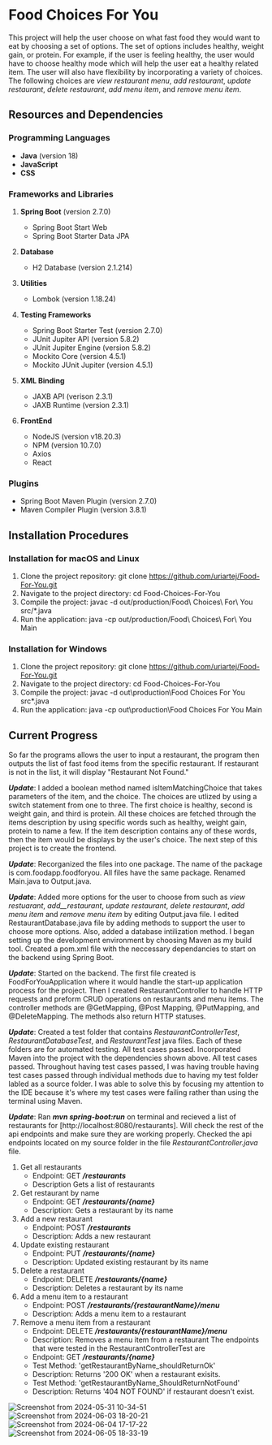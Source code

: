 # Food Choices For You
This project will help the user choose on what fast food they would want to eat by choosing
a set of options. The set of options includes healthy, weight gain, or protein. For example,
if the user is feeling healthy, the user would have to choose healthy mode which will help the 
user eat a healthy related item. The user will also have flexibility by incorporating a variety
of choices. The following choices are _view restaurant menu_, _add restaurant_, _update restaurant_,
_delete restaurant_, _add menu item_, and _remove menu item_. 

## Resources and Dependencies

### Programming Languages
- **Java** (version 18)
- **JavaScript**
- **CSS**

### Frameworks and Libraries
1. **Spring Boot** (version 2.7.0)
   - Spring Boot Start Web
   - Spring Boot Starter Data JPA

2. **Database**
   - H2 Database (version 2.1.214)

3. **Utilities**
   - Lombok (version 1.18.24)

4. **Testing Frameworks**
   - Spring Boot Starter Test (version 2.7.0)
   - JUnit Jupiter API (version 5.8.2)
   - JUnit Jupiter Engine (version 5.8.2)
   - Mockito Core (version 4.5.1)
   - Mockito JUnit Jupiter (version 4.5.1)

5. **XML Binding**
   - JAXB API (verison 2.3.1)
   - JAXB Runtime (version 2.3.1)

6. **FrontEnd**
    - NodeJS (version v18.20.3)
    - NPM (version 10.7.0) 
    - Axios
    - React

### Plugins
   - Spring Boot Maven Plugin (version 2.7.0)
   - Maven Compiler Plugin (version 3.8.1)

## Installation Procedures

### Installation for macOS and Linux
1. Clone the project repository:
   git clone https://github.com/uriartej/Food-For-You.git
2. Navigate to the project directory: 
   cd Food-Choices-For-You
3. Compile the project:
   javac -d out/production/Food\ Choices\ For\ You src/*.java
4. Run the application:
   java -cp out/production/Food\ Choices\ For\ You Main
### Installation for Windows
1. Clone the project repository:
   git clone https://github.com/uriartej/Food-For-You.git
2. Navigate to the project directory:
   cd Food-Choices-For-You
3. Compile the project:
   javac -d out\production\Food Choices For You src\*.java
4. Run the application:
   java -cp out\production\Food Choices For You Main

## Current Progress
So far the programs allows the user to input a restaurant, the program then outputs the list
of fast food items from the specific restaurant. If restaurant is not in the list, it will 
display "Restaurant Not Found."

_**Update**_:
I added a boolean method named isItemMatchingChoice that takes parameters of the item, and the
choice. The choices are utlized by using a switch statement from one to three. The first choice
is healthy, second is weight gain, and third is protein. All these choices are fetched through
the items description by using specific words such as healthy, weight gain, protein to name a few.
If the item description contains any of these words, then the item would be displays by the user's
choice. The next step of this project is to create the frontend.

_**Update**_:
Recorganized the files into one package. The name of the package is com.foodapp.foodforyou. All 
files have the same package. Renamed Main.java to Output.java.

_**Update**_: 
Added more options for the user to choose from such as _view restuarant_, _add__restaurant_, _update 
restaurant_, _delete restaurant_, _add menu item_ and _remove menu item_ by editing Output.java file.
I edited RestaurantDatabase.java file by adding methods to support the user to choose more options. 
Also, added a database intilization method. I began setting up the development environment by choosing
Maven as my build tool. Created a pom.xml file with the neccessary dependancies to start on the backend 
using Spring Boot. 

_**Update**_:
Started on the backend. The first file created is FoodForYouApplication where it would handle the 
start-up application process for the project. Then I created RestaurantController to handle HTTP requests
and preform CRUD operations on restaurants and menu items. The controller methods are @GetMapping, @Post
Mapping, @PutMapping, and @DeleteMapping. The methods also return HTTP statuses. 

_**Update**_:
Created a test folder that contains _RestaurantControllerTest_, _RestaurantDatabaseTest_, and _RestaurantTest_ java
files. Each of these folders are for automated testing. All test cases passed. Incorporated Maven into 
the project with the dependencies shown above. All test cases passed. Throughout having test cases passed, I 
was having trouble having test cases passed through individual methods due to having my test folder labled as
a source folder. I was able to solve this by focusing my attention to the IDE because it's where my test cases
were failing rather than using the terminal using Maven.

_**Update**_:
Ran _**mvn spring-boot:run**_ on terminal and recieved a list of restaurants for [http://localhost:8080/restaurants].
Will check the rest of the api endpoints and make sure they are working properly. Checked the api endpoints located
on my source folder in the file _RestaurantController.java_ file. 
   1. Get all restaurants
      - Endpoint: GET _**/restaurants**_
      - Description Gets a list of restaurants
   2. Get restaurant by name
      - Endpoint: GET **_/restaurants/{name}_**
      - Description: Gets a restaurant by its name
   3. Add a new restaurant
      - Endpoint: POST **_/restaurants_**
      - Description: Adds a new restaurant
   4. Update existing restaurant
      - Endpoint: PUT **_/restaurants/{name}_**
      - Description: Updated existing restaurant by its name
   5. Delete a restaurant
      - Endpoint: DELETE **_/restaurants/{name}_**
      - Description: Deletes a restaurant by its name
   6. Add a menu item to a restaurant
      - Endpoint: POST **_/restaurants/{restaurantName}/menu_**
      - Description: Adds a menu item to a restaurant
   7. Remove a menu item from a restaurant
      - Endpoint: DELETE **_/restaurants/{restaurantName}/menu_**
      - Description: Removes a menu item from a restaurant
   The endpoints that were tested in the RestaurantControllerTest are
      - Endpoint: GET **_/restaurants/{name}_**
      - Test Method: 'getRestaurantByName_shouldReturnOk'
      - Description: Returns '200 OK' when a restaurant exisits.
      - Test Method: 'getRestaurantByName_ShouldReturnNotFound'
      - Description: Returns '404 NOT FOUND' if restaurant doesn't exist.

![Screenshot from 2024-05-31 10-34-51](https://github.com/uriartej/Food-For-You/assets/99374424/b0f80504-40dd-4761-b6f1-0c87585b79ab)
![Screenshot from 2024-06-03 18-20-21](https://github.com/uriartej/Food-For-You/assets/99374424/94a10cc8-f734-4e63-b0a7-7b48fc1144ef)
![Screenshot from 2024-06-04 17-17-22](https://github.com/uriartej/Food-For-You/assets/99374424/a8017565-a19c-4b0f-8c65-a5320fed1e22)
![Screenshot from 2024-06-05 18-33-19](https://github.com/uriartej/Food-For-You/assets/99374424/b40cab35-da4d-46df-9f6f-df3e61fc1a11)


